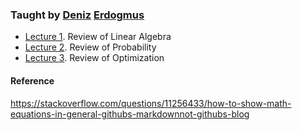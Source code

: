 ### Taught by [Deniz](http://www1.ece.neu.edu/~erdogmus/) [Erdogmus](https://scholar.google.com/citations?hl=en&user=ivq0KKMAAAAJ&view_op=list_works)

* [Lecture 1](https://github.com/rohinarora/EECE5644-Machine_Learning/blob/master/L1.md). Review of Linear Algebra
* [Lecture 2](https://github.com/rohinarora/EECE5644-Machine_Learning/blob/master/L2.md). Review of Probability
* [Lecture 3](https://github.com/rohinarora/EECE5644-Machine_Learning/blob/master/L3.md). Review of Optimization


#### Reference
https://stackoverflow.com/questions/11256433/how-to-show-math-equations-in-general-githubs-markdownnot-githubs-blog
